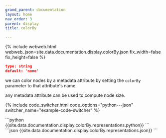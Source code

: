 ```yaml
---
grand_parent: documentation
layout: home
nav_order: 3
parent: display
title: colorBy

---
```


{% include webweb.html webweb_json=site.data.documentation.display.colorBy.json fix_width=false fix_height=false %}

```json
type: string
default: 'none'
````
we can color nodes by a metadata attribute by setting the `colorBy` parameter to that attribute's name.



any metadata attribute can be used to compute node size.

{% include code_switcher.html code_options="python---json" switcher_name="example-code-switcher" %}
<div class='select-code-block example-code-switcher python-code-block select-code-block-visible'></div>
```python
{{site.data.documentation.display.colorBy.representations.python}}
```
<div class='select-code-block example-code-switcher json-code-block'></div>
```json
{{site.data.documentation.display.colorBy.representations.json}}
```